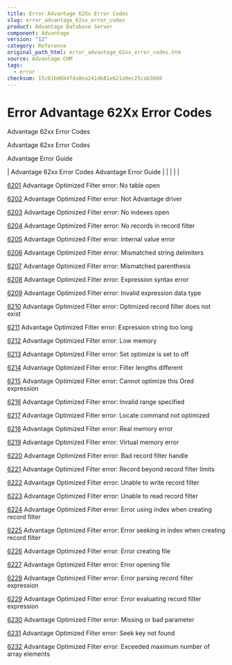 ```yaml
---
title: Error Advantage 62Xx Error Codes
slug: error_advantage_62xx_error_codes
product: Advantage Database Server
component: Advantage
version: "12"
category: Reference
original_path_html: error_advantage_62xx_error_codes.htm
source: Advantage CHM
tags:
  - error
checksum: 15c01b06b4fda0ea2414b81e621a9ec25cab3660
---
```


# Error Advantage 62Xx Error Codes

Advantage 62xx Error Codes

Advantage 62xx Error Codes

Advantage Error Guide

| Advantage 62xx Error Codes  Advantage Error Guide |  |  |  |  |

[6201](error_6201_advantage_optimized_filter_error_no_table_open.md) Advantage Optimized Filter error: No table open

[6202](error_6202_advantage_optimized_filter_error_not_advantage_driver.md) Advantage Optimized Filter error: Not Advantage driver

[6203](error_6203_advantage_optimized_filter_error_no_indexes_open.md) Advantage Optimized Filter error: No indexes open

[6204](error_6204_advantage_optimized_filter_error_no_records_in_record_filter.md) Advantage Optimized Filter error: No records in record filter

[6205](error_6205_advantage_optimized_filter_error_internal_value_error.md) Advantage Optimized Filter error: Internal value error

[6206](error_6206_advantage_optimized_filter_error_mismatched_string_delimiters.md) Advantage Optimized Filter error: Mismatched string delimiters

[6207](error_6207_advantage_optimized_filter_error_mismatched_parenthesis.md) Advantage Optimized Filter error: Mismatched parenthesis

[6208](error_6208_advantage_optimized_filter_error_expression_syntax_error.md) Advantage Optimized Filter error: Expression syntax error

[6209](error_6209_advantage_optimized_filter_error_invalid_expression_data_type.md) Advantage Optimized Filter error: Invalid expression data type

[6210](error_6210_advantage_optimized_filter_error_optimized_record_filter_does_not_exist.md) Advantage Optimized Filter error: Optimized record filter does not exist

[6211](error_6211_advantage_optimized_filter_error_expression_string_too_long.md) Advantage Optimized Filter error: Expression string too long

[6212](error_6212_advantage_optimized_filter_error_low_memory.md) Advantage Optimized Filter error: Low memory

[6213](error_6213_advantage_optimized_filter_error_set_optimize_is_set_to_off.md) Advantage Optimized Filter error: Set optimize is set to off

[6214](error_6214_advantage_optimized_filter_error_filter_lengths_different.md) Advantage Optimized Filter error: Filter lengths different

[6215](error_6215_advantage_optimized_filter_error_cannot_optimize_this_ored_expression.md) Advantage Optimized Filter error: Cannot optimize this Ored expression

[6216](error_6216_advantage_optimized_filter_error_invalid_range_specified.md) Advantage Optimized Filter error: Invalid range specified

[6217](error_6217_advantage_optimized_filter_error_locate_command_not_optimized.md) Advantage Optimized Filter error: Locate command not optimized

[6218](error_6218_advantage_optimized_filter_error_real_memory_error.md) Advantage Optimized Filter error: Real memory error

[6219](error_6219_advantage_optimized_filter_error_virtual_memory_error.md) Advantage Optimized Filter error: Virtual memory error

[6220](error_6220_advantage_optimized_filter_error_bad_record_filter_handle.md) Advantage Optimized Filter error: Bad record filter handle

[6221](error_6221_advantage_optimized_filter_error_record_beyond_record_filter_limits.md) Advantage Optimized Filter error: Record beyond record filter limits

[6222](error_6222_advantage_optimized_filter_error_unable_to_write_record_filter.md) Advantage Optimized Filter error: Unable to write record filter

[6223](error_6223_advantage_optimized_filter_error_unable_to_read_record_filter.md) Advantage Optimized Filter error: Unable to read record filter

[6224](error_6224_advantage_optimized_filter_error_error_using_index_when_creating_record_filter.md) Advantage Optimized Filter error: Error using index when creating record filter

[6225](error_6225_advantage_optimized_filter_error_error_seeking_in_index_when_creating_record_filter.md) Advantage Optimized Filter error: Error seeking in index when creating record filter

[6226](error_6226_advantage_optimized_filter_error_error_creating_file.md) Advantage Optimized Filter error: Error creating file

[6227](error_6227_advantage_optimized_filter_error_error_opening_file.md) Advantage Optimized Filter error: Error opening file

[6228](error_6228_advantage_optimized_filter_error_error_parsing_record_filter_expression.md) Advantage Optimized Filter error: Error parsing record filter expression

[6229](error_6229_advantage_optimized_filter_error_error_evaluating_record_filter_expression.md) Advantage Optimized Filter error: Error evaluating record filter expression

[6230](error_6230_advantage_optimized_filter_error_missing_or_bad_parameter.md) Advantage Optimized Filter error: Missing or bad parameter

[6231](error_6231_advantage_optimized_filter_error_seek_key_not_found.md) Advantage Optimized Filter error: Seek key not found

[6232](error_6232_advantage_optimized_filter_error__exceeded_maximum_number_of_array_elements.md) Advantage Optimized Filter error: Exceeded maximum number of array elements
